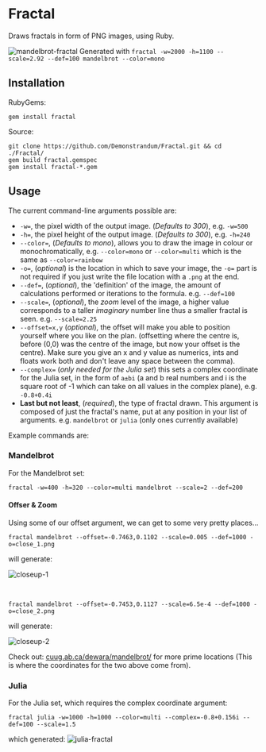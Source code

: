 # Fractal
Draws fractals in form of PNG images, using Ruby.


![mandelbrot-fractal](https://user-images.githubusercontent.com/26842759/27105899-2586bd88-5089-11e7-9a01-3e3fdb419a38.png)
Generated with `fractal -w=2000 -h=1100 --scale=2.92 --def=100 mandelbrot --color=mono`


## Installation
RubyGems:
```shell
gem install fractal
```
Source:
```shell
git clone https://github.com/Demonstrandum/Fractal.git && cd ./Fractal/
gem build fractal.gemspec
gem install fractal-*.gem
```

## Usage
The current command-line arguments possible are:
  - `-w=`, the pixel width of the output image. (*Defaults to 300*), e.g. `-w=500`
  - `-h=`, the pixel height of the output image. (*Defaults to 300*), e.g. `-h=240`
  - `--color=`, (*Defaults to mono*), allows you to draw the image in colour or monochromatically, e.g. `--color=mono` or `--color=multi` which is the same as `--color=rainbow`
  - `-o=`, (*optional*) is the location in which to save your image, the `-o=` part is not required if you just write the file location with a `.png` at the end.
  - `--def=`, (*optional*), the 'definition' of the image, the amount of calculations performed or iterations to the formula. e.g. `--def=100`
  - `--scale=`, (*optional*), the *zoom* level of the image, a higher value corresponds to a taller *imaginary* number line thus a smaller fractal is seen. e.g. `--scale=2.25`
  - `--offset=x,y` (*optional*), the offset will make you able
to position yourself where you like on the plan.
(offsetting where the centre is, before (0,0) was
the centre of the image, but now your offset is the centre).
Make sure you give an x and y value as numerics,
ints and floats work both and don't leave any space between the comma).
  - `--complex=` (*only needed for the Julia set*) this sets a complex coordinate for the Julia set, in the form of `a±bi` (a and b real numbers and i is the square root of -1 which can take on all values in the complex plane), e.g. `-0.8+0.4i`
  - **Last but not least**, (*required*), the type of fractal drawn. This argument is composed of just the fractal's name, put at any position in your list of arguments. e.g. `mandelbrot` or `julia` (only ones currently available)


Example commands are:

### Mandelbrot
For the Mandelbrot set:
```shell
fractal -w=400 -h=320 --color=multi mandelbrot --scale=2 --def=200
```

#### Offser & Zoom
Using some of our offset argument, we can get to some very pretty places...

```
fractal mandelbrot --offset=-0.7463,0.1102 --scale=0.005 --def=1000 -o=close_1.png
```
will generate:

![closeup-1](https://user-images.githubusercontent.com/26842759/42823116-a7edc926-89d4-11e8-9000-52b463148a62.png)

<br />

```
fractal mandelbrot --offset=-0.7453,0.1127 --scale=6.5e-4 --def=1000 -o=close_2.png
```
will generate:

![closeup-2](https://user-images.githubusercontent.com/26842759/42823162-c69f8ecc-89d4-11e8-8c96-41e07ea9c067.png)

Check out: [cuug.ab.ca/dewara/mandelbrot/](http://www.cuug.ab.ca/dewara/mandelbrot/Mandelbrowser.html)
for more prime locations (This is where the coordinates for the two above come from).

### Julia
For the Julia set, which requires the complex coordinate argument:
```shell
fractal julia -w=1000 -h=1000 --color=multi --complex=-0.8+0.156i --def=100 --scale=1.5
```
which generated:
![julia-fractal](https://user-images.githubusercontent.com/26842759/27133600-a105798c-510a-11e7-95fc-00f6a4977ea6.png)
